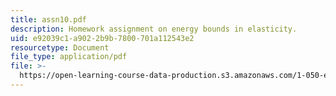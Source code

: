 ```yaml
---
title: assn10.pdf
description: Homework assignment on energy bounds in elasticity.
uid: e92039c1-a902-2b9b-7800-701a112543e2
resourcetype: Document
file_type: application/pdf
file: >-
  https://open-learning-course-data-production.s3.amazonaws.com/1-050-engineering-mechanics-i-fall-2007/e92039c1a9022b9b7800701a112543e2_assn10.pdf
---
```

